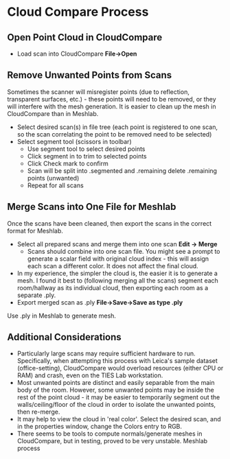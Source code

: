 # Cloud Compare Process

## Open Point Cloud in CloudCompare
- Load scan into CloudCompare **File->Open**

## Remove Unwanted Points from Scans
Sometimes the scanner will misregister points (due to reflection, transparent surfaces, etc.) - these points will need to be removed, or they will interfere with the mesh generation. It is easier to clean up the mesh in CloudCompare than in Meshlab.
- Select desired scan(s) in file tree (each point is registered to one scan, so the scan correlating the point to be removed need to be selected)
- Select segment tool (scissors in toolbar)
  - Use segment tool to select desired points
  - Click segment in to trim to selected points
  - Click Check mark to confirm
  - Scan will be split into .segmented and .remaining delete .remaining points (unwanted)
  - Repeat for all scans

## Merge Scans into One File for Meshlab
Once the scans have been cleaned, then export the scans in the correct format for Meshlab. 
- Select all prepared scans and merge them into one scan **Edit -> Merge**
  - Scans should combine into one scan file. You might see a prompt to generate a scalar field with original cloud index - this will assign each scan a different color. It does not affect the final cloud.
- In my experience, the simpler the cloud is, the easier it is to generate a mesh. I found it best to (following merging all the scans) segment each room/hallway as its individual cloud, then exporting each room as a separate .ply.
- Export merged scan as .ply **File->Save->Save as type .ply**

Use .ply in Meshlab to generate mesh.

## Additional Considerations
- Particularly large scans may require sufficient hardware to run. Specifically, when attempting this process with Leica's sample dataset (office-setting), CloudCompare would overload resources (either CPU or RAM) and crash, even on the TIES Lab workstation.
- Most unwanted points are distinct and easily separable from the main body of the room. However, some unwanted points may be inside the rest of the point cloud - it may be easier to temporarily segment out the walls/ceiling/floor of the cloud in order to isolate the unwanted points, then re-merge.
- It may help to view the cloud in 'real color'. Select the desired scan, and in the properties window, change the Colors entry to RGB.
- There seems to be tools to compute normals/generate meshes in CloudCompare, but in testing, proved to be very unstable. Meshlab process 

